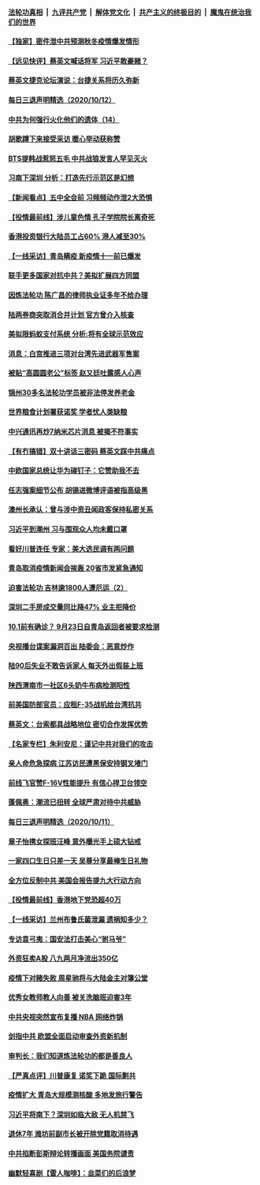 ####  [法轮功真相](../../../../basic/blob/master/README.md?t=10131302) &nbsp;|&nbsp; [九评共产党](../../../../9ping.md/blob/master/README.md?t=10131302) &nbsp;|&nbsp; [解体党文化](../../../../jtdwh.md/blob/master/README.md?t=10131302)  &nbsp;|&nbsp; [共产主义的终极目的](../../../../gczydzjmd.md/blob/master/README.md?t=10131302) &nbsp;|&nbsp; [魔鬼在统治我们的世界](../../../../mgztzwmdsj.md/blob/master/README.md?t=10131302) 

#### [【独家】密件泄中共预测秋冬疫情爆发情形](../pages/nsc413/n12465951.md?t=10131302) 

#### [【远见快评】蔡英文喊话将军 习近平敢豪赌？](../pages/nsc413/n12471335.md?t=10131302) 

#### [蔡英文捷克论坛演说：台捷关系将历久弥新](../pages/nsc413/n12471507.md?t=10131302) 

#### [每日三退声明精选（2020/10/12）](../pages/nsc413/n12471585.md?t=10131302) 

#### [中共为何强行火化他们的遗体（14）](../pages/nsc413/n12471146.md?t=10131302) 

#### [胡歌蹲下来接受采访 暖心举动获称赞](../pages/nsc413/n12471315.md?t=10131302) 

#### [BTS提韩战惹怒五毛 中共战狼发言人罕见灭火](../pages/nsc413/n12471021.md?t=10131302) 

#### [习南下深圳 分析：打造先行示范区是幻想](../pages/nsc413/n12471217.md?t=10131302) 

#### [【新闻看点】五中全会前 习频频动作泄2大恐惧](../pages/nsc413/n12471034.md?t=10131302) 

#### [【役情最前线】涉儿童色情 孔子学院院长离奇死](../pages/nsc413/n12470806.md?t=10131302) 

#### [香港投资银行大陆员工占60% 港人减至30%](../pages/nsc413/n12471160.md?t=10131302) 

#### [【一线采访】青岛瞒疫 新疫情十一前已爆发](../pages/nsc413/n12470527.md?t=10131302) 

#### [联手更多国家对抗中共？美拟扩展四方同盟](../pages/nsc413/n12471123.md?t=10131302) 

#### [因炼法轮功 陈广昌的律师执业证多年不给办理](../pages/nsc413/n12470655.md?t=10131302) 

#### [陆两券商突取消合并计划 官方曾介入核查](../pages/nsc413/n12470871.md?t=10131302) 

#### [美拟限蚂蚁支付系统 分析:将有全球示范效应](../pages/nsc413/n12470820.md?t=10131302) 

#### [消息：白宫推进三项对台湾先进武器军售案](../pages/nsc413/n12470942.md?t=10131302) 

#### [被贴“高圆圆老公”标签 赵又廷吐露感人心声](../pages/nsc413/n12470792.md?t=10131302) 

#### [锦州30多名法轮功学员被非法停发养老金](../pages/nsc413/n12470158.md?t=10131302) 

#### [世界粮食计划署获诺奖 学者忧人类缺粮](../pages/nsc413/n12468577.md?t=10131302) 

#### [中兴通讯再炒7纳米芯片消息 被揭不符事实](../pages/nsc413/n12470630.md?t=10131302) 

#### [【有冇搞错】双十讲话三密码 蔡英文踩中共痛点](../pages/nsc413/n12470614.md?t=10131302) 

#### [中欧国家总统让华为碰钉子：它赞助我不去](../pages/nsc413/n12470636.md?t=10131302) 

#### [任志强案细节公布 胡锡进微博评语被指高级黑](../pages/nsc413/n12470394.md?t=10131302) 

#### [澳州长承认：曾与涉中资丑闻政客保持私密关系](../pages/nsc413/n12470494.md?t=10131302) 

#### [习近平到潮州 习与围观众人均未戴口罩](../pages/nsc413/n12470104.md?t=10131302) 

#### [看好川普连任 专家：美大选民调有两问题](../pages/nsc413/n12469972.md?t=10131302) 

#### [青岛取消疫情新闻会挨轰 20省市发紧急通知](../pages/nsc413/n12470233.md?t=10131302) 

#### [迫害法轮功 吉林逾1800人遭厄运（2）](../pages/nsc413/n12462932.md?t=10131302) 

#### [深圳二手房成交量同比降47% 业主拒降价](../pages/nsc413/n12469864.md?t=10131302) 

#### [10.1前有确诊？ 9月23日自青岛返回者被要求检测](../pages/nsc413/n12469221.md?t=10131302) 

#### [央视播台谍案漏洞百出 陆委会：恶意炒作](../pages/nsc413/n12469459.md?t=10131302) 

#### [陆90后失业不敢告诉家人 每天外出假装上班](../pages/nsc413/n12468932.md?t=10131302) 

#### [陕西渭南市一社区6头奶牛布病检测阳性](../pages/nsc413/n12469825.md?t=10131302) 

#### [前美国防部官员：应租F-35战机给台湾抗共](../pages/nsc413/n12469863.md?t=10131302) 

#### [蔡英文：台索都具战略地位 密切合作发挥优势](../pages/nsc413/n12469665.md?t=10131302) 

#### [【名家专栏】朱利安尼：谨记中共对我们的攻击](../pages/nsc413/n12469039.md?t=10131302) 

#### [亲人命危急探病 江苏访民遭黑保安持钢叉堵门](../pages/nsc413/n12469559.md?t=10131302) 


#### [前线飞官赞F-16V性能提升 有信心捍卫台领空](../pages/nsc413/n12467077.md?t=10131302) 

#### [蓬佩奥：潮流已扭转 全球严肃对待中共威胁](../pages/nsc413/n12469195.md?t=10131302) 

#### [每日三退声明精选（2020/10/11）](../pages/nsc413/n12469127.md?t=10131302) 

#### [章子怡携女探班汪峰 意外曝光手上硕大钻戒](../pages/nsc413/n12468741.md?t=10131302) 

#### [一家四口生日只差一天 吴尊分享最棒生日礼物](../pages/nsc413/n12468629.md?t=10131302) 

#### [全方位反制中共 美国会报告提九大行动方向](../pages/nsc413/n12465965.md?t=10131302) 

#### [【役情最前线】香港地下党恐超40万](../pages/nsc413/n12468556.md?t=10131302) 

#### [【一线采访】兰州布鲁氏菌泄漏 遗祸知多少？](../pages/nsc413/n12468648.md?t=10131302) 

#### [专访袁弓夷：国安法打击美心“驸马爷”](../pages/nsc413/n12468686.md?t=10131302) 

#### [外资狂卖A股 八九两月净流出350亿](../pages/nsc413/n12468636.md?t=10131302) 

#### [疫情下对赌失败 周星驰将与大陆金主对簿公堂](../pages/nsc413/n12468501.md?t=10131302) 

#### [优秀女教师教人向善 被关洗脑班迫害3年](../pages/nsc413/n12468300.md?t=10131302) 

#### [中共央视突然宣布复播  NBA 网络炸锅](../pages/nsc413/n12468504.md?t=10131302) 

#### [剑指中共 欧盟全面启动审查外资新机制](../pages/nsc413/n12468338.md?t=10131302) 

#### [审判长：我们知道炼法轮功的都是善良人](../pages/nsc413/n12468051.md?t=10131302) 

#### [【严真点评】川普康复 诺奖下跪 国际剿共](../pages/nsc413/n12467540.md?t=10131302) 

#### [疫情扩大 青岛大规模测核酸 多地发旅行警告](../pages/nsc413/n12468085.md?t=10131302) 

#### [习近平将南下？深圳如临大敌 无人机禁飞](../pages/nsc413/n12467453.md?t=10131302) 

#### [退休7年 潍坊前副市长被开除党籍取消待遇](../pages/nsc413/n12468242.md?t=10131302) 

#### [中共掐断彭斯辩论转播画面 美国务院谴责](../pages/nsc413/n12468312.md?t=10131302) 

#### [幽默轻喜剧【雷人咖啡】：韭菜们的后浪梦](../pages/nsc413/n12468152.md?t=10131302) 

